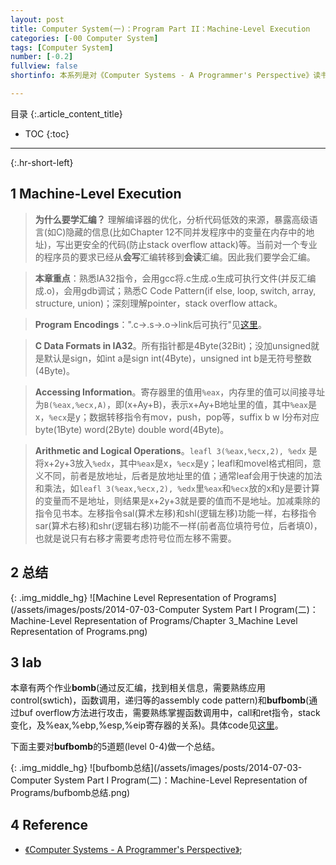 ```yaml
---
layout: post
title: Computer System(一)：Program Part II：Machine-Level Execution
categories: [-00 Computer System]
tags: [Computer System]
number: [-0.2]
fullview: false
shortinfo: 本系列是对《Computer Systems - A Programmer's Perspective》读书总结，作为计算机科学其他课程的基础。本文是第3篇笔记-《Machine-Level Execution》。

---
```

目录
{:.article_content_title}


* TOC
{:toc}

---
{:.hr-short-left}

## 1 Machine-Level Execution ##

> **为什么要学汇编？** 理解编译器的优化，分析代码低效的来源，暴露高级语言(如C)隐藏的信息(比如Chapter 12不同并发程序中的变量在内存中的地址)，写出更安全的代码(防止stack
 overflow attack)等。当前对一个专业的程序员的要求已经从**会写**汇编转移到**会读**汇编。因此我们要学会汇编。

> **本章重点**：熟悉IA32指令，会用gcc将.c生成.o生成可执行文件(并反汇编成.o)，会用gdb调试；熟悉C Code Pattern(if else, loop, switch, array, structure, union)；深刻理解pointer，stack overflow attack。

> **Program Encodings**：".c->.s->.o->link后可执行"见[这里]({{site.baseurl}}/00%20c/2014/06/30/A1-Linux-C-%E5%B7%A5%E5%85%B7.html)。

> **C Data Formats in IA32**。所有指针都是4Byte(32Bit)；没加unsigned就是默认是sign，如int a是sign int(4Byte)，unsigned int b是无符号整数(4Byte)。

> **Accessing Information**。寄存器里的值用``%eax``，内存里的值可以间接寻址为``B(%eax,%ecx,A)``，即(x+Ay+B)，表示x+Ay+B地址里的值，其中``%eax``是x，``%ecx``是y；数据转移指令有mov，push，pop等，suffix b w l分布对应byte(1Byte) word(2Byte) double word(4Byte)。

> **Arithmetic and Logical Operations**。``leafl 3(%eax,%ecx,2), %edx`` 是将x+2y+3放入``%edx``，其中``%eax``是x，``%ecx``是y；leafl和movel格式相同，意义不同，前者是放地址，后者是放地址里的值；通常leaf会用于快速的加法和乘法，如``leafl 3(%eax,%ecx,2), %edx``里``%eax``和``%ecx``放的x和y是要计算的变量而不是地址，则结果是x+2y+3就是要的值而不是地址。加减乘除的指令见书本。左移指令sal(算术左移)和shl(逻辑左移)功能一样，右移指令sar(算术右移)和shr(逻辑右移)功能不一样(前者高位填符号位，后者填0)，也就是说只有右移才需要考虑符号位而左移不需要。


## 2 总结 ##

{: .img_middle_hg}
![Machine Level Representation of Programs](/assets/images/posts/2014-07-03-Computer System Part I Program(二)：Machine-Level Representation of Programs/Chapter 3_Machine Level Representation of Programs.png)


## 3 lab ##

本章有两个作业**bomb**(通过反汇编，找到相关信息，需要熟练应用control(swtich)，函数调用，递归等的assembly code pattern)和**bufbomb**(通过buf overflow方法进行攻击，需要熟练掌握函数调用中，call和ret指令，stack变化，及%eax,%ebp,%esp,%eip寄存器的关系)。具体code见[这里](https://github.com/shunmian/00-CSAPP-Labs)。

下面主要对**bufbomb**的5道题(level 0-4)做一个总结。

{: .img_middle_hg}
![bufbomb总结](/assets/images/posts/2014-07-03-Computer System Part I Program(二)：Machine-Level Representation of Programs/bufbomb总结.png)





## 4 Reference ##

- [《Computer Systems - A Programmer's Perspective》](https://www.amazon.com/Computer-Systems-Programmers-Perspective-2nd/dp/0136108040);





